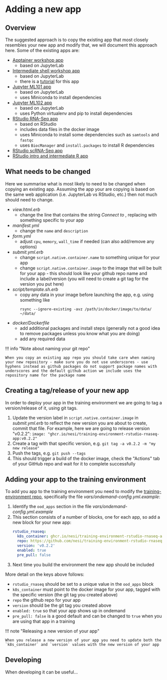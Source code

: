 # Adding a new app

## Overview

The suggested approach is to copy the existing app that most closely resembles your new app and modify that, we will document this approach here.
Some of the existing apps are:

- [Apptainer workshop app](https://github.com/nesi/training-environment-jupyter-containers-app)
    - based on JupyterLab
- [Intermediate shell workshop app](https://github.com/nesi/training-environment-jupyter-intermediate-shell-app)
    - based on JupyterLab
    - there is a [tutorial](jupyterlab-app-for-intermediate-shell-for-bioinformatics.md) for this app
- [Jupyter ML101 app](https://github.com/nesi/training-environment-jupyter-ml101-app)
    - based on JupyterLab
    - uses Miniconda to install dependencies
- [Jupyter ML102 app](https://github.com/nesi/training-environment-jupyter-ml102-app)
    - based on JupyterLab
    - uses Python virtualenv and pip to install dependencies
- [RStudio RNA-Seq app](https://github.com/nesi/training-environment-rstudio-rnaseq-app)
    - based on RStudio
    - includes data files in the docker image
    - uses Miniconda to install some dependencies such as `samtools` and `fastqc`
    - uses `BiocManager` and `install.packages` to install R dependencies
- [RStudio scRNA-Seq app](https://github.com/nesi/training-environment-rstudio-scrnaseq-app)
- [RStudio intro and intermediate R app](https://github.com/nesi/training-environment-rstudio-app)

## What needs to be changed

Here we summarise what is most likely to need to be changed when copying an existing app.
Assuming the app your are copying is based on the same web application (i.e. JupyterLab vs RStudio, etc.) then not much should need to change.

- *view.html.erb*
    - change the line that contains the string *Connect to <app specific string>*, replacing *<app specific string>* with something specific to your app
- *manifest.yml*
    - change the `name` and `description`
- *form.yml*
    - adjust `cpu`, `memory`, `wall_time` if needed (can also add/remove any options)
- *submit.yml.erb*
    - change `script.native.container.name` to something unique for your app
    - change `script.native.container.image` to the image that will be built for your app - this should look like your github repo name and include a label/version (you will need to create a git tag for the version you put here)
- *script/template.sh.erb*
    - copy any data in your image before launching the app, e.g. using something like
      ```
      rsync --ignore-existing -avz /path/in/docker/image/to/data/ ~/data/
      ```
- *docker/Dockerfile*
    - add additional packages and install steps (generally not a good idea to remove packages unless you know what you are doing)
    - add any required data

!!! info "Note about naming your git repo"

    When you copy an existing app repo you should take care when naming your new repository - make sure you do not use underscores - use hyphens instead as github packages do not support package names with underscores and the default github action we include uses the repository name for the package name

## Creating a tag/release of your new app

In order to deploy your app in the training environment we are going to tag a version/release of it, using git tags.

1. Update the version label in `script.native.container.image` in *submit.yml.erb* to reflect the new version you are about to create, commit that file. For example, here we are going to release version "v0.2.2": `image: "ghcr.io/nesi/training-environment-rstudio-rnaseq-app:v0.2.2"`
2. Create a tag with that specific version, e.g. `git tag -a v0.2.2 -m "my new release"`
3. Push the tags, e.g. `git push --tags`
4. This should trigger a build of the docker image, check the "Actions" tab of your GitHub repo and wait for it to complete successfully

## Adding your app to the training environment

To add you app to the training environment you need to modify the [training-environment repo](https://github.com/nesi/training-environment), specifically the file *vars/ondemand-config.yml.example*:

1. Identify the `ood_apps` section in the file *vars/ondemand-config.yml.example*
2. This section consists of a number of blocks, one for each app, so add a new block for your new app:
    ```yaml
    rstudio_rnaseq:
      k8s_container: ghcr.io/nesi/training-environment-rstudio-rnaseq-app:v0.2.2
      repo: https://github.com/nesi/training-environment-rstudio-rnaseq-app.git
      version: 'v0.2.2'
      enabled: true
      pre_pull: false
    ```
3. Next time you build the environment the new app should be included

More detail on the keys above follows:

- `rstudio_rnaseq` should be set to a unique value in the `ood_apps` block
- `k8s_container` must point to the docker image for your app, tagged with the specific version (the git tag you created above)
- `repo` the github repo for your app
- `version` should be the git tag you created above
- `enabled: true` so that your app shows up in ondemand
- `pre_pull: false` is a good default and can be changed to `true` when you are using that app in a training

!!! note "Releasing a new version of your app"

    When you release a new version of your app you need to update both the `k8s_container` and `version` values with the new version of your app

## Developing

When developing it can be useful...
